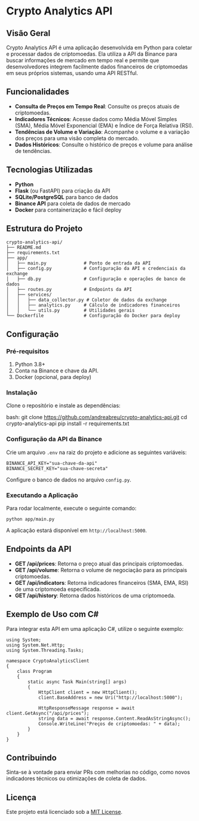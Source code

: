 # Crypto Analytics API

## Visão Geral

Crypto Analytics API é uma aplicação desenvolvida em Python para coletar e processar dados de criptomoedas. Ela utiliza a API da Binance para buscar informações de mercado em tempo real e permite que desenvolvedores integrem facilmente dados financeiros de criptomoedas em seus próprios sistemas, usando uma API RESTful.

## Funcionalidades

- **Consulta de Preços em Tempo Real**: Consulte os preços atuais de criptomoedas.
- **Indicadores Técnicos**: Acesse dados como Média Móvel Simples (SMA), Média Móvel Exponencial (EMA) e Índice de Força Relativa (RSI).
- **Tendências de Volume e Variação**: Acompanhe o volume e a variação dos preços para uma visão completa do mercado.
- **Dados Históricos**: Consulte o histórico de preços e volume para análise de tendências.

## Tecnologias Utilizadas

- **Python**
- **Flask** (ou FastAPI) para criação da API
- **SQLite/PostgreSQL** para banco de dados
- **Binance API** para coleta de dados de mercado
- **Docker** para containerização e fácil deploy

## Estrutura do Projeto

```plaintext:
crypto-analytics-api/
├── README.md
├── requirements.txt
├── app/
│   ├── main.py              # Ponto de entrada da API
│   ├── config.py            # Configuração da API e credenciais da exchange
│   ├── db.py                # Configuração e operações de banco de dados
│   ├── routes.py            # Endpoints da API
│   ├── services/
│   │   ├── data_collector.py # Coletor de dados da exchange
│   │   ├── analytics.py     # Cálculo de indicadores financeiros
│   │   └── utils.py         # Utilidades gerais
└── Dockerfile               # Configuração do Docker para deploy
```
## Configuração

### Pré-requisitos

1. Python 3.8+
2. Conta na Binance e chave da API.
3. Docker (opcional, para deploy)

### Instalação

Clone o repositório e instale as dependências:

bash:
git clone https://github.com/andreabreu/crypto-analytics-api.git
cd crypto-analytics-api
pip install -r requirements.txt

### Configuração da API da Binance

Crie um arquivo `.env` na raiz do projeto e adicione as seguintes variáveis:

```plaintext:
BINANCE_API_KEY="sua-chave-da-api"
BINANCE_SECRET_KEY="sua-chave-secreta"
```
Configure o banco de dados no arquivo `config.py`.

### Executando a Aplicação

Para rodar localmente, execute o seguinte comando:

```bash:
python app/main.py
```
A aplicação estará disponível em `http://localhost:5000`.

## Endpoints da API

- **GET /api/prices**: Retorna o preço atual das principais criptomoedas.
- **GET /api/volume**: Retorna o volume de negociação para as principais criptomoedas.
- **GET /api/indicators**: Retorna indicadores financeiros (SMA, EMA, RSI) de uma criptomoeda especificada.
- **GET /api/history**: Retorna dados históricos de uma criptomoeda.

## Exemplo de Uso com C#

Para integrar esta API em uma aplicação C#, utilize o seguinte exemplo:

```csharp:
using System;
using System.Net.Http;
using System.Threading.Tasks;

namespace CryptoAnalyticsClient
{
    class Program
    {
        static async Task Main(string[] args)
        {
            HttpClient client = new HttpClient();
            client.BaseAddress = new Uri("http://localhost:5000");

            HttpResponseMessage response = await client.GetAsync("/api/prices");
            string data = await response.Content.ReadAsStringAsync();
            Console.WriteLine("Preços de criptomoedas: " + data);
        }
    }
}
```
## Contribuindo

Sinta-se à vontade para enviar PRs com melhorias no código, como novos indicadores técnicos ou otimizações de coleta de dados.

## Licença

Este projeto está licenciado sob a [MIT License](LICENSE).
